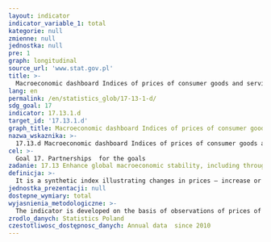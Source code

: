 ```yaml
---
layout: indicator
indicator_variable_1: total
kategorie: null
zmienne: null
jednostka: null
pre: 1
graph: longitudinal
source_url: 'www.stat.gov.pl'
title: >-
  Macroeconomic dashboard Indices of prices of consumer goods and services (previous year=100)
lang: en
permalink: /en/statistics_glob/17-13-1-d/
sdg_goal: 17
indicator: 17.13.1.d
target_id: '17.13.1.d'
graph_title: Macroeconomic dashboard Indices of prices of consumer goods and services (previous year=100)
nazwa_wskaznika: >-
  17.13.d Macroeconomic dashboard Indices of prices of consumer goods and services (previous year=100)
cel: >-
  Goal 17. Partnerships  for the goals
zadanie: 17.13 Enhance global macroeconomic stability, including through policy coordination and policy coherence
definicja: >-
  It is a synthetic index illustrating changes in prices – increase or decrease – in a year.
jednostka_prezentacji: null
dostepne_wymiary: total
wyjasnienia_metodologiczne: >-
  The indicator is developed on the basis of observations of prices of selected representative items of consumer goods and services in specific regions of the price survey in the country. The survey is based on the purposively selected list of representative items. Prices of goods and services are gathered by price collectors of the regional statistical offices in outlets selected within the price survey regions. While selecting regions, sales outlets as well representative items of goods and services, changes in the consumption model are taken into account. The price survey regions are settled by the CSO in co-operation with regionalstatistical offices: the region can be a city, a part of a large city, gmina or a district. The selection of outlets for recordings is made by price collectors and regional statistical offices. Price collectors are recommended to monitor prices in the same outlets during at least one year period.A centrally fixed list of representative items of goods and services remains unchanged and obligatory for all regions covered by the price surveys throughout a year. The list covers two types of representative items:- products precisely described including their specific parameters, exactly determining their features,- products representing narrow assortment groups like clothes, underwear, footwear, etc., which are supplied onto the market inshort series. Selection of a particular product or service within the group depends on a price collector’s decision.The sources of information on retail prices of goods and services are following:- price quotations carried out by collectors,- price lists, regulations and decisions applicable to the uniform prices binding throughout the country or its part issued by organs of government administration, organs of local self-governmentadministration and entities running economic activity,- price quotations of goods and services purchased on the Internet.Prices of goods and services are collected once a month, with the exception of fruit and vegetables, for which the price quotations are conducted two times a month. In case of uniform prices and tariffs the average monthly retail prices are calculated as arithmetic means weighted by a number of days of the specific price levels. The set of quotations and information on uniform prices is the basis for calculation ofaverage monthly prices of all the representative items as arithmetic means, with the number of quotations considered.A price index of an individual representative item in a region results from comparing its average monthly price with its averageprice from the base period. Country-wide price indices of particular representative items covered by the survey are computed as the geometric mean of price indices of the representative items from all the regions. They constitute a basis, for calculation, with the use of the geometric mean, of price indicesof groups of goods and services at a lower aggregation level of the weighting system. Then they are utilized (with the use of weights) to calculate price indices at the higher aggregation levels - up tothe total consumer price index. The weighting systems for the whole country and for particular voivodships are developed based on the households expenditure structure (excluding own consumption) on purchasing consumer goods and services from the year preceding the year under the survey. Data on the households expenditure structure is derived from the household budget survey. The grouping of consumer goods and serviceshas been based on the Classification of Individual Consumption by Purpose worked out for the needs of Harmonized Indices of Consumer Prices HICP (COICOP/HICP).
zrodlo_danych: Statistics Poland
czestotliwosc_dostępnosc_danych: Annual data  since 2010
---
```

